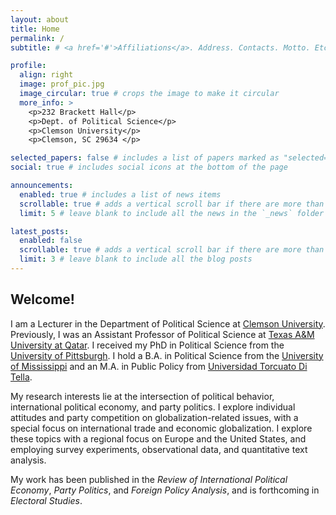 ```yaml
---
layout: about
title: Home
permalink: /
subtitle: # <a href='#'>Affiliations</a>. Address. Contacts. Motto. Etc.

profile:
  align: right
  image: prof_pic.jpg
  image_circular: true # crops the image to make it circular
  more_info: >
    <p>232 Brackett Hall</p>
    <p>Dept. of Political Science</p>
    <p>Clemson University</p>
    <p>Clemson, SC 29634 </p>

selected_papers: false # includes a list of papers marked as "selected={true}"
social: true # includes social icons at the bottom of the page

announcements:
  enabled: true # includes a list of news items
  scrollable: true # adds a vertical scroll bar if there are more than 3 news items
  limit: 5 # leave blank to include all the news in the `_news` folder

latest_posts:
  enabled: false
  scrollable: true # adds a vertical scroll bar if there are more than 3 new posts items
  limit: 3 # leave blank to include all the blog posts
---
```


## Welcome! 

I am a Lecturer in the Department of Political Science at <a href='https://www.clemson.edu/cbshs/departments/political-science/'>Clemson University</a>. Previously, I was an Assistant Professor of Political Science at <a href='https://www.qatar.tamu.edu/academics/arts-and-sciences/'>Texas A&M University at Qatar</a>. I received my PhD in Political Science from the <a href='https://www.polisci.pitt.edu/'>University of Pittsburgh</a>. I hold a B.A. in Political Science from the <a href='https://olemiss.edu/'>University of Mississippi</a> and an M.A. in Public Policy from <a href='https://www.utdt.edu/'>Universidad Torcuato Di Tella</a>.

My research interests lie at the intersection of political behavior, international political economy, and party politics. I explore individual attitudes and party competition on globalization-related issues, with a special focus on international trade and economic globalization. I explore these topics with a regional focus on Europe and the United States, and employing survey experiments, observational data, and quantitative text analysis.

My work has been published in the *Review of International Political Economy*, *Party Politics*, and *Foreign Policy Analysis*, and is forthcoming in *Electoral Studies*.  
